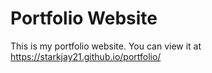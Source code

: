 # Portfolio Website
This is my portfolio website.
You can view it at https://starkjay21.github.io/portfolio/
